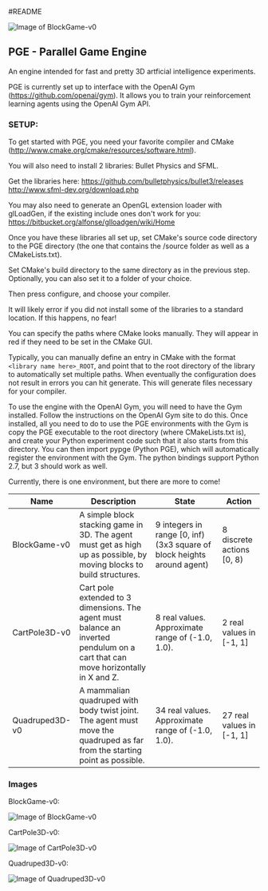 #README

![Image of BlockGame-v0](http://i1218.photobucket.com/albums/dd401/222464/PGE_LOGO.png)

## PGE - Parallel Game Engine

An engine intended for fast and pretty 3D artficial intelligence experiments.

PGE is currently set up to interface with the OpenAI Gym (https://github.com/openai/gym). It allows you to train your reinforcement learning agents using the OpenAI Gym API.

### SETUP:

To get started with PGE, you need your favorite compiler and CMake (http://www.cmake.org/cmake/resources/software.html).

You will also need to install 2 libraries: Bullet Physics and SFML.

Get the libraries here:
https://github.com/bulletphysics/bullet3/releases
http://www.sfml-dev.org/download.php

You may also need to generate an OpenGL extension loader with glLoadGen, if the existing include ones don't work for you: https://bitbucket.org/alfonse/glloadgen/wiki/Home 

Once you have these libraries all set up, set CMake's source code directory to the PGE directory (the one that contains the /source folder as well as a CMakeLists.txt).

Set CMake's build directory to the same directory as in the previous step. Optionally, you can also set it to a folder of your choice.

Then press configure, and choose your compiler.

It will likely error if you did not install some of the libraries to a standard location. If this happens, no fear!

You can specify the paths where CMake looks manually. They will appear in red if they need to be set in the CMake GUI.

Typically, you can manually define an entry in CMake with the format `<library name here>_ROOT`, and point that to the root directory of the library to automatically set multiple paths.
When eventually the configuration does not result in errors you can hit generate. This will generate files necessary for your compiler.

To use the engine with the OpenAI Gym, you will need to have the Gym installed. Follow the instructions on the OpenAI Gym site to do this.
Once installed, all you need to do to use the PGE environments with the Gym is copy the PGE executable to the root directory (where CMakeLists.txt is), and create your Python experiment code such that it also starts from this directory.
You can then import pypge (Python PGE), which will automatically register the environment with the Gym. The python bindings support Python 2.7, but 3 should work as well.

Currently, there is one environment, but there are more to come!

| Name           | Description                                                                                                                      | State                                                                   | Action                    |
|----------------|----------------------------------------------------------------------------------------------------------------------------------|-------------------------------------------------------------------------|---------------------------|
| BlockGame-v0   | A simple block stacking game in 3D. The agent must get as high up as possible, by moving blocks to build structures.             | 9 integers in range [0, inf) (3x3 square of block heights around agent) | 8 discrete actions [0, 8) |
| CartPole3D-v0  | Cart pole extended to 3 dimensions. The agent must balance an inverted pendulum on a cart that can move horizontally in X and Z. | 8 real values. Approximate range of (-1.0, 1.0).                        | 2 real values in [-1, 1]  |
| Quadruped3D-v0 | A mammalian quadruped with body twist joint. The agent must move the quadruped as far from the starting point as possible.       | 34 real values. Approximate range of (-1.0, 1.0).                       | 27 real values in [-1, 1] |

### Images

BlockGame-v0:

![Image of BlockGame-v0](http://i1218.photobucket.com/albums/dd401/222464/blockgame-v0-1.png)

CartPole3D-v0:

![Image of CartPole3D-v0](http://i1218.photobucket.com/albums/dd401/222464/cartPole3D1.png)

Quadruped3D-v0:

![Image of Quadruped3D-v0](http://i1218.photobucket.com/albums/dd401/222464/quadruped1.png)